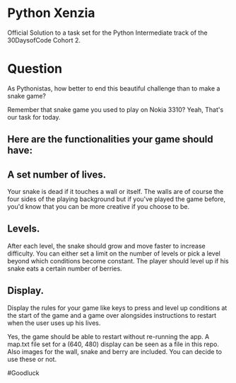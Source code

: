 # Python Xenzia

Official Solution to a task set for the Python Intermediate track of the 30DaysofCode Cohort 2.

# Question


As Pythonistas, how better to end this beautiful challenge than to make a snake game?

Remember that snake game you used to play on Nokia 3310? Yeah, That's our task for today. 

## Here are the functionalities your game should have:

## A set number of lives. 
Your snake is dead if it touches a wall or itself. The walls are of course the four sides of the playing background but if you've played the game before, you'd know that you can be more creative if you choose to be.

## Levels. 
After each level, the snake should grow and move faster to increase difficulty. 
You can either set a limit on the number of levels or pick a level beyond which conditions become constant. 
The player should level up if his snake eats a certain number of berries. 

## Display.
Display the rules for your game like keys to press and level up conditions at the start of the game and  a game over alongsides instructions to restart when the user uses up his lives.

Yes, the game should be able to restart without re-running the app. 
A map.txt file set for a (640, 480) display can be seen as a file in this repo. Also images for the wall, snake and berry are included. You can decide to use these or not.

#Goodluck
